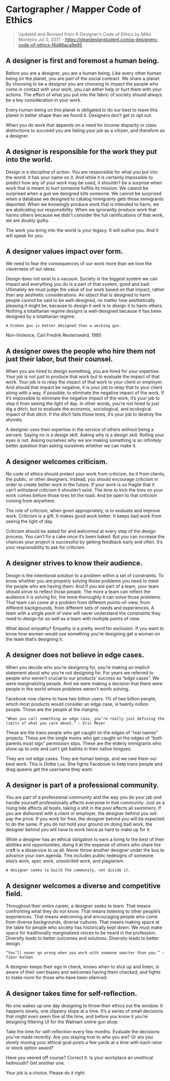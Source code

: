 
# Cartographer / Mapper Code of Ethics
> Updated and Revised from A Designer’s Code of Ethics by Mike Monteiro Jul 5, 2017 - https://deardesignstudent.com/a-designers-code-of-ethics-f4a88aca9e95

## A designer is first and foremost a human being.

Before you are a designer, you are a human being. Like every other human being on the planet, you are part of the social contract. We share a planet. By choosing to be a designer you are choosing to impact the people who come in contact with your work, you can either help or hurt them with your actions. The effect of what you put into the fabric of society should always be a key consideration in your work.

Every human being on this planet is obligated to do our best to leave this planet in better shape than we found it. Designers don’t get to opt out.

When you do work that depends on a need for income disparity or class distinctions to succeed you are failing your job as a citizen, and therefore as a designer.

## A designer is responsible for the work they put into the world.

Design is a discipline of action. You are responsible for what you put into the world. It has your name on it. And while it is certainly impossible to predict how any of your work may be used, it shouldn’t be a surprise when work that is meant to hurt someone fulfills its mission. We cannot be surprised when a gun we designed kills someone. We cannot be surprised when a database we designed to catalog immigrants gets those immigrants deported. When we knowingly produce work that is intended to harm, we are abdicating our responsibility. When we ignorantly produce work that harms others because we didn’t consider the full ramifications of that work, we are doubly guilty.

The work you bring into the world is your legacy. It will outlive you. And it will speak for you.

## A designer values impact over form.

We need to fear the consequences of our work more than we love the cleverness of our ideas.

Design does not exist in a vacuum. Society is the biggest system we can impact and everything you do is a part of that system, good and bad. Ultimately we must judge the value of our work based on that impact, rather than any aesthetic considerations. An object that is designed to harm people cannot be said to be well-designed, no matter how aesthetically pleasing it might be, because to design it well is to design it to harm others. Nothing a totalitarian regime designs is well-designed because it has been designed by a totalitarian regime.

    A broken gun is better designed than a working gun.

Non-Violence, Carl Fredrik Reuterswärd, 1985

## A designer owes the people who hire them not just their labor, but their counsel.

When you are hired to design something, you are hired for your expertise. Your job is not just to produce that work but to evaluate the impact of that work. Your job is to relay the impact of that work to your client or employer. And should that impact be negative, it is your job to relay that to your client along with a way, if possible, to eliminate the negative impact of the work. If it’s impossible to eliminate the negative impact of the work, it’s your job to stop it from seeing the light of day. In other words, you’re not hired to just dig a ditch, but to evaluate the economic, sociological, and ecological impact of that ditch. If the ditch fails those tests, it’s your job to destroy the shovels.

A designer uses their expertise in the service of others without being a servant. Saying no is a design skill. Asking why is a design skill. Rolling your eyes is not. Asking ourselves why we are making something is an infinitely better question than asking ourselves whether we can make it.

## A designer welcomes criticism.

No code of ethics should protect your work from criticism, be it from clients, the public, or other designers. Instead, you should encourage criticism in order to create better work in the future. If your work is so fragile that it can’t withstand criticism it shouldn’t exist. The time to kick the tires on your work comes before those tires hit the road. And be open to that criticism coming from anywhere.

The role of criticism, when given appropriately, is to evaluate and improve work. Criticism is a gift. It makes good work better. It keeps bad work from seeing the light of day.

Criticism should be asked for and welcomed at every step of the design process. You can’t fix a cake once it’s been baked. But you can increase the chances your project is successful by getting feedback early and often. It’s your responsibility to ask for criticism.

## A designer strives to know their audience.

Design is the intentional solution to a problem within a set of constraints. To know whether you are properly solving those problems you need to meet the people who are having them. And if you are part of a team, your team should strive to reflect those people. The more a team can reflect the audience it is solving for, the more thoroughly it can solve those problems. That team can come at a problem from different points-of-view, from different backgrounds, from different sets of needs and experiences. A team with a single point of view will never understand the constraints they need to design for as well as a team with multiple points of view.

What about empathy? Empathy is a pretty word for exclusion. If you want to know how women would use something you’re designing get a woman on the team that’s designing it.

## A designer does not believe in edge cases.

When you decide who you’re designing for, you’re making an implicit statement about who you’re not designing for. For years we referred to people who weren’t crucial to our products’ success as “edge cases”. We were marginalizing people. And we were making a decision that there were people in the world whose problems weren’t worth solving.

Facebook now claims to have two billion users. 1% of two billion people, which most products would consider an edge case, is twenty million people. Those are the people at the margins.

    “When you call something an edge case, you’re really just defining the limits of what you care about.” — Eric Meyer

These are the trans people who get caught on the edges of “real names” projects. These are the single moms who get caught on the edges of “both parents must sign” permission slips. These are the elderly immigrants who show up to vote and can’t get ballots in their native tongues.

They are not edge cases. They are human beings, and we owe them our best work.
This is Dottie Lux. She fights Facebook to help trans people and drag queens get the username they want.

## A designer is part of a professional community.

You are part of a professional community and the way you do your job and handle yourself professionally affects everyone in that community. Just as a rising tide affects all boats, taking a shit in the pool affects all swimmers. If you are dishonest with a client or employer, the designer behind you will pay the price. If you work for free, the designer behind you will be expected to do the same. If you do not hold your ground on doing bad work, the designer behind you will have to work twice as hard to make up for it.

While a designer has an ethical obligation to earn a living to the best of their abilities and opportunities, doing it at the expense of others who share the craft is a disservice to us all. Never throw another designer under the bus to advance your own agenda. This includes public redesigns of someone else’s work, spec work, unsolicited work, and plagiarism.

    A designer seeks to build the community, not divide it.

## A designer welcomes a diverse and competitive field.

Throughout their entire career, a designer seeks to learn. That means confronting what they do not know. That means listening to other people’s experiences. That means welcoming and encouraging people who come from diverse backgrounds, diverse cultures. That means making space at the table for people who society has historically kept down. We must make space for traditionally marginalized voices to be heard in the profession. Diversity leads to better outcomes and solutions. Diversity leads to better design.

    “You’ll never go wrong when you work with someone smarter than you.” — Tibor Kalman

A designer keeps their ego in check, knows when to shut up and listen, is aware of their own biases and welcomes having them checked, and fights to make room for those who have been silenced.

## A designer takes time for self-reflection.

No one wakes up one day designing to throw their ethics out the window. It happens slowly, one slippery slope at a time. It’s a series of small decisions that might even seem fine at the time, and before you know it you’re designing filtering UI for the Walmart online gun shop.

Take the time for self-reflection every few months. Evaluate the decisions you’ve made recently. Are you staying true to who you are? Or are you slowly moving your ethical goal posts a few yards at a time with each raise or stock option award?

Have you veered off course? Correct it. Is your workplace an unethical hellmouth? Get another one.

Your job is a choice. Please do it right.